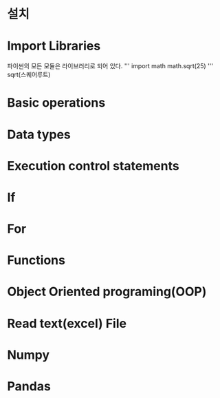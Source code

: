 
# 설치


# Import Libraries
파이썬의 모든 모듈은 라이브러리로 되어 있다.
'''
import math
math.sqrt(25)
'''
sqrt(스퀘어루트)

# Basic operations
# Data types
# Execution control statements
# If
# For
# Functions
# Object Oriented programing(OOP)
# Read text(excel) File
# Numpy
# Pandas
